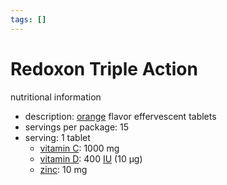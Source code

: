 ```yaml
---
tags: []
---
```


# Redoxon Triple Action
nutritional information

- description: [orange](orange%20(fruit).md) flavor effervescent tablets
- servings per package: 15
- serving: 1 tablet
	- [vitamin C](../../general/vitamin%20C.md): 1000 mg
	- [vitamin D](vitamin%20D.md): 400 [IU](international%20unit.md) (10 μg)
	- [zinc](zinc.md): 10 mg
